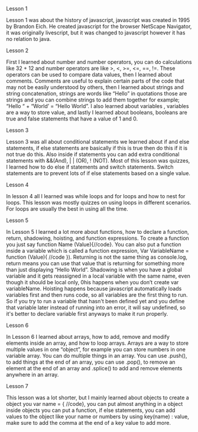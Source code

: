 Lesson 1

  Lesson 1 was about the history of javascript, javascript was created in 1995 by Brandon Eich. He created javascript for the browser NetScape Navigator,
  it was originally livescript, but it was changed to javascript however it has no relation to java.

Lesson 2

  First I learned about number and number operators, you can do calculations like 32 + 12 and number operators are like >, <, >=, <=, ==, !=.
  These operators can be used to compare data values, then I learned about comments. Comments are useful to explain certain parts of the code that may not be easily understood
  by others, then I learned about strings and string concatenation, strings are words like “Hello” in quotations those are strings and you can combine strings to add them   together for example; “Hello “ + “World’ = “Hello World”. I also learned about variables , variables are a way to store value, and lastly I learned about booleans, booleans are true and false statements that have a value of 1 and 0.

Lesson 3

Lesson 3 was all about conditional statements we learned about if and else statements, if else statements are basically if this is true then do this if it is not true do this. Also inside if statements you can add extra conditional statements with &&(And), | | (OR), ! (NOT). Most of this lesson was quizzes, I learned how to do else if statements and
switch statements. Switch statements are to prevent lots of if else statements based on a single value.

Lesson 4

In lesson 4 all I learned was while loops and for loops and how to nest for loops. This lesson was mostly quizzes on using loops in different scenarios. For loops are usually   the best in using all the time.

Lesson 5

   In Lesson 5 I learned a lot more about functions, how to declare a function, return, shadowing, hoisting, and function expressions. To create a function you just say
  function Name (Value){//code}. You can also put a function inside a variable which is called a function expression, Var VariableName = function (Value){ //code }).
  Returning is not the same thing as console.log, return means you can use that value that is returning for something more than just displaying “Hello World”.
  Shadowing is when you have a global variable and it gets reassigned in a local variable with the same name, even though it should be local only, 0his happens when
  you don’t create var variableName. Hoisting happens because javascript automatically loads variables first and then runs code, so all variables are the first thing to run.
  So if you try to run a variable that hasn't been defined yet and you define that variable later instead of running into an error, it will say undefined,  so it's better to
  declare variable first anyways to make it run properly.
  
Lesson 6

In Lesson 6 I learned about arrays, how to add, remove and modify elements inside an array, and how to loop arrays. Arrays are a way to store multiple values in one “object”, for example you can store numbers in one variable array.  You can do multiple things in an array. You can use .push(), to add things at the end of an array, you can use .pop(), to remove an element at the end of an array and .splice() to add and remove elements anywhere in an array.

Lesson 7

This lesson was a lot shorter, but I mainly learned about objects to create a object you var name = { //code}, you can put almost anything in a object inside objects you can put a function, if else statements, you can add values to the object like your name or numbers by using key(name) : value, make sure to add the comma at the end of a key value to add more.
